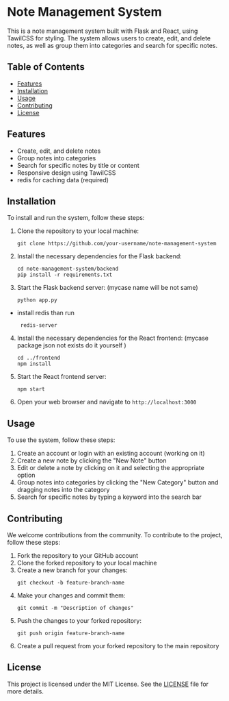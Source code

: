 
# Note Management System

This is a note management system built with Flask and React, using TawilCSS for styling. The system allows users to create, edit, and delete notes, as well as group them into categories and search for specific notes.

## Table of Contents

- [Features](#features)
- [Installation](#installation)
- [Usage](#usage)
- [Contributing](#contributing)
- [License](#license)

## Features

- Create, edit, and delete notes
- Group notes into categories
- Search for specific notes by title or content
- Responsive design using TawilCSS
- redis for caching data (required)

## Installation

To install and run the system, follow these steps:

1. Clone the repository to your local machine:
   ```
   git clone https://github.com/your-username/note-management-system
   ```
2. Install the necessary dependencies for the Flask backend:
   ```
   cd note-management-system/backend
   pip install -r requirements.txt
   `````
3. Start the Flask backend server:
  (mycase name will be not same)
   ```
   python app.py 
   ````
- install redis than run
   ```
    redis-server
   ```
   
4. Install the necessary dependencies for the React frontend:
   (mycase package json not exists do it yourself )
   ````
   cd ../frontend
   npm install
   ````
6. Start the React frontend server:
   ````
   npm start
   ````
7. Open your web browser and navigate to `http://localhost:3000`

## Usage

To use the system, follow these steps:

1. Create an account or login with an existing account (working on it)
2. Create a new note by clicking the "New Note" button
3. Edit or delete a note by clicking on it and selecting the appropriate option
4. Group notes into categories by clicking the "New Category" button and dragging notes into the category
5. Search for specific notes by typing a keyword into the search bar

## Contributing

We welcome contributions from the community. To contribute to the project, follow these steps:

1. Fork the repository to your GitHub account
2. Clone the forked repository to your local machine
3. Create a new branch for your changes:
   ````
   git checkout -b feature-branch-name
   ````
4. Make your changes and commit them:
   ````
   git commit -m "Description of changes"
   ````
5. Push the changes to your forked repository:
   ````
   git push origin feature-branch-name
   ````
6. Create a pull request from your forked repository to the main repository

## License

This project is licensed under the MIT License. See the [LICENSE](LICENSE) file for more details.

